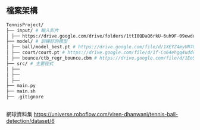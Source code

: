 ## 檔案架構
```sh
TennisProject/
├── input/ # 輸入影片
│ ├── https://drive.google.com/drive/folders/1ttI0QDaQ6rkU-6uh9F-09ewdqgxi_HqU?usp=sharing #測試影片共用資料夾
├── model/ # 訓練好的模型
│ ├── ball/model_best.pt # https://drive.google.com/file/d/1XEYZ4myUN7QT-NeBYJI0xteLsvs-ZAOl/view
│ ├── court/court.pt # https://drive.google.com/file/d/1f-Co64ehgq4uddcQm1aFBDtbnyZhQvgG/view
│ ├── bounce/ctb_regr_bounce.cbm # https://drive.google.com/file/d/1Eo5HDnAQE8y_FbOftKZ8pjiojwuy2BmJ/view?usp=drive_link
├── src/ # 主要程式
│ ├──
│ ├──
│ ├──
├── main.py
├── main.sh
├── .gitignore



```

網球資料集
https://universe.roboflow.com/viren-dhanwani/tennis-ball-detection/dataset/6